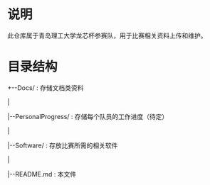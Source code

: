 # 说明
此仓库属于青岛理工大学龙芯杯参赛队，用于比赛相关资料上传和维护。 

# 目录结构

+--Docs/							  : 存储文档类资料

| 										  	

|--PersonalProgress/		: 存储每个队员的工作进度（待定）

|											

|--Software/						: 存放比赛所需的相关软件

|											

|--README.md				   : 本文件